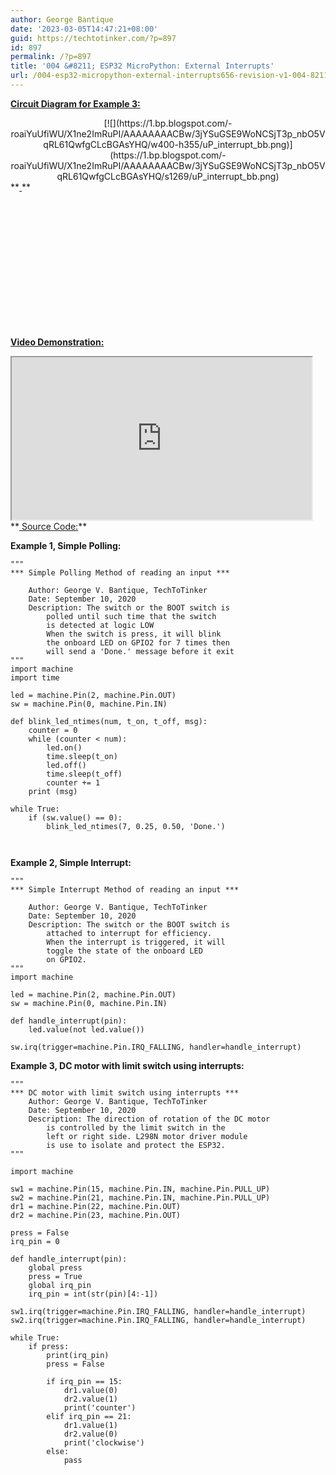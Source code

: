 ```yaml
---
author: George Bantique
date: '2023-03-05T14:47:21+08:00'
guid: https://techtotinker.com/?p=897
id: 897
permalink: /?p=897
title: '004 &#8211; ESP32 MicroPython: External Interrupts'
url: /004-esp32-micropython-external-interrupts656-revision-v1-004-8211-ESP32-MicroPython-External-Interrupts
---
```



**<u> Circuit Diagram for Example 3:</u>**

<div style="clear: both; text-align: center;">[![](https://1.bp.blogspot.com/-roaiYuUfiWU/X1ne2ImRuPI/AAAAAAAACBw/3jYSuGSE9WoNCSjT3p_nbO5VqRL61QwfgCLcBGAsYHQ/w400-h355/uP_interrupt_bb.png)](https://1.bp.blogspot.com/-roaiYuUfiWU/X1ne2ImRuPI/AAAAAAAACBw/3jYSuGSE9WoNCSjT3p_nbO5VqRL61QwfgCLcBGAsYHQ/s1269/uP_interrupt_bb.png)</div>**<u>  
</u>**

**<u>  
</u>**

**<u>  
</u>**

**<u>  
</u>**

**<u>  
</u>**

**<u>  
</u>**

**<u>  
</u>**

**<u>  
</u>**

<u style="font-weight: bold;">Video Demonstration:</u>

<div style="clear: both; text-align: left;"><iframe allowfullscreen="" height="260" loading="lazy" src="https://www.youtube.com/embed/HhoQdoQMNWo" width="480" youtube-src-=""></iframe></div>**<u>  
Source Code:</u>**

**Example 1, Simple Polling:**

```
"""
*** Simple Polling Method of reading an input ***

	Author: George V. Bantique, TechToTinker
	Date: September 10, 2020
	Description: The switch or the BOOT switch is
		polled until such time that the switch
		is detected at logic LOW
		When the switch is press, it will blink
		the onboard LED on GPIO2 for 7 times then
		will send a 'Done.' message before it exit
"""
import machine
import time

led = machine.Pin(2, machine.Pin.OUT)
sw = machine.Pin(0, machine.Pin.IN)

def blink_led_ntimes(num, t_on, t_off, msg):
    counter = 0
    while (counter < num):
        led.on()
        time.sleep(t_on)
        led.off()
        time.sleep(t_off)
        counter += 1
    print (msg)

while True:
    if (sw.value() == 0):
        blink_led_ntimes(7, 0.25, 0.50, 'Done.')



```

**Example 2, Simple Interrupt:**

```
"""
*** Simple Interrupt Method of reading an input ***

	Author: George V. Bantique, TechToTinker
	Date: September 10, 2020
	Description: The switch or the BOOT switch is
		attached to interrupt for efficiency.
		When the interrupt is triggered, it will
		toggle the state of the onboard LED
		on GPIO2.
"""
import machine

led = machine.Pin(2, machine.Pin.OUT)
sw = machine.Pin(0, machine.Pin.IN)

def handle_interrupt(pin):
    led.value(not led.value())
    
sw.irq(trigger=machine.Pin.IRQ_FALLING, handler=handle_interrupt)

```

**Example 3, DC motor with limit switch using interrupts:**

```
""" 
*** DC motor with limit switch using interrupts ***
	Author: George V. Bantique, TechToTinker
	Date: September 10, 2020
	Description: The direction of rotation of the DC motor
		is controlled by the limit switch in the
		left or right side. L298N motor driver module
		is use to isolate and protect the ESP32.
"""

import machine

sw1 = machine.Pin(15, machine.Pin.IN, machine.Pin.PULL_UP)
sw2 = machine.Pin(21, machine.Pin.IN, machine.Pin.PULL_UP)
dr1 = machine.Pin(22, machine.Pin.OUT)
dr2 = machine.Pin(23, machine.Pin.OUT)

press = False
irq_pin = 0

def handle_interrupt(pin):
    global press
    press = True
    global irq_pin
    irq_pin = int(str(pin)[4:-1])

sw1.irq(trigger=machine.Pin.IRQ_FALLING, handler=handle_interrupt)
sw2.irq(trigger=machine.Pin.IRQ_FALLING, handler=handle_interrupt)

while True:
    if press:
        print(irq_pin)
        press = False
        
        if irq_pin == 15:
            dr1.value(0)
            dr2.value(1)
            print('counter')
        elif irq_pin == 21:
            dr1.value(1)
            dr2.value(0)
            print('clockwise')
        else:
            pass

```